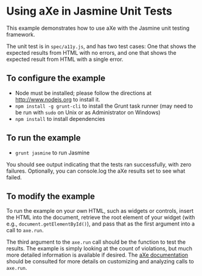 # Using aXe in Jasmine Unit Tests #

This example demonstrates how to use aXe with the Jasmine unit testing framework.

The unit test is in `spec/a11y.js`, and has two test cases: One that shows the
expected results from HTML with no errors, and one that shows the expected
result from HTML with a single error.

## To configure the example ##

* Node must be installed; please follow the directions at http://www.nodejs.org
  to install it.
* `npm install -g grunt-cli` to install the Grunt task runner (may need to be
  run with `sudo` on Unix or as Administrator on Windows)
* `npm install` to install dependencies

## To run the example ##

* `grunt jasmine` to run Jasmine

You should see output indicating that the tests ran successfully, with zero
failures. Optionally, you can console.log the aXe results set to see what failed.

## To modify the example ##

To run the example on your own HTML, such as widgets or controls, insert the
HTML into the document, retrieve the root element of your widget (with e.g.,
`document.getElementById()`), and pass that as the first argument into a call
to `axe.run`.

The third argument to the `axe.run` call should be the function to test
the results. The example is simply looking at the count of violations, but much
more detailed information is available if desired.  The [aXe documentation](https://github.com/dequelabs/axe-core/blob/master/doc/API.md)
should be consulted for more details on customizing and analyzing calls to
`axe.run`.
